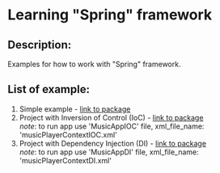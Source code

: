 # Learning "Spring" framework
## Description:
Examples for how to work with "Spring" framework.

## List of example:
1. Simple example - [link to package](src/main/java/by/kazak/spring/simpleApp)
2. Project with Inversion of Control (IoC) - [link to package](src/main/java/by/kazak/spring/musicPlayer)  
_note_: to run app use 'MusicAppIOC' file, xml_file_name: 'musicPlayerContextIOC.xml'
3. Project with Dependency Injection (DI) - [link to package](src/main/java/by/kazak/spring/musicPlayer)  
_note_: to run app use 'MusicAppDI' file, xml_file_name: 'musicPlayerContextDI.xml'